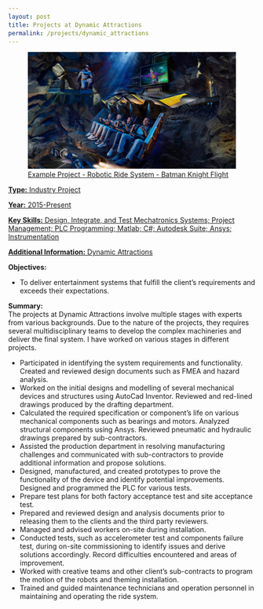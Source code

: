 ```yaml
---
layout: post
title: Projects at Dynamic Attractions
permalink: /projects/dynamic_attractions
---
```



<figure>
    <img src="/images/dynamic_batman.png" alt="dynamic_batman" class="postimg"/>
    <figcaption><a href="https://dynamicattractions.com/2019/09/27/batman-wins-duo-for-dynamic/">Example Project -  Robotic Ride System - Batman Knight Flight</a></figcaption>
</figure>

<a href="https://dynamicattractions.com/2019/09/27/batman-wins-duo-for-dynamic/">

<b>Type:</b> Industry Project 

<b>Year:</b> 2015-Present

<b>Key Skills:</b> Design, Integrate, and Test Mechatronics Systems; Project Management; PLC Programming; Matlab; C#; Autodesk Suite; Ansys; Instrumentation 

<b>Additional Information:</b> [Dynamic Attractions](https://dynamicattractions.com/)


<b>Objectives:</b>
- To deliver entertainment systems that fulfill the client’s requirements and exceeds their expectations. 

<b>Summary: </b>
<br>The projects at Dynamic Attractions involve multiple stages with experts from various backgrounds. Due to the nature of the projects, they requires several multidisciplinary teams to develop the complex machineries and deliver the final system. I have worked on various stages in different projects. 
- Participated in identifying the system requirements and functionality. Created and reviewed design documents such as FMEA and hazard analysis. 
- Worked on the initial designs and modelling of several mechanical devices and structures using AutoCad Inventor. Reviewed and red-lined drawings produced by the drafting department. 
- Calculated the required specification or component’s life on various mechanical components such as bearings and motors. Analyzed structural components using Ansys. Reviewed pneumatic and hydraulic drawings prepared by sub-contractors. 
- Assisted the production department in resolving manufacturing challenges and communicated with sub-contractors to provide additional information and propose solutions. 
- Designed, manufactured, and created prototypes to prove the functionality of the device and identify potential improvements. Designed and programmed the PLC for various tests. 
- Prepare test plans for both factory acceptance test and site acceptance test. 
- Prepared and reviewed design and analysis documents prior to releasing them to the clients and the third party reviewers.
- Managed and advised workers on-site during installation. 
- Conducted tests, such as accelerometer test and components failure test, during on-site commissioning to identify issues and derive solutions accordingly. Record difficulties encountered and areas of improvement. 
- Worked with creative teams and other client’s sub-contracts to program the motion of the robots and theming installation. 
- Trained and guided maintenance technicians and operation personnel in maintaining and operating the ride system.